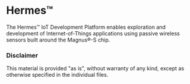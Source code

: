 Hermes&trade;
=============

The Hermes&trade; IoT Development Platform enables exploration and development of Internet-of-Things
applications using passive wireless sensors built around the Magnus&reg;-S chip.

### Disclaimer

This material is provided "as is", without warranty of any kind, except as otherwise specified in
the individual files.

